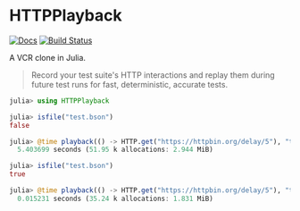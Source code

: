 # HTTPPlayback

[![Docs](https://img.shields.io/badge/docs-stable-blue.svg)](https://docs.cdg.dev/HTTPPlayback.jl/stable)
[![Build Status](https://travis-ci.com/christopher-dG/HTTPPlayback.jl.svg?branch=master)](https://travis-ci.com/christopher-dG/HTTPPlayback.jl)

A VCR clone in Julia.

> Record your test suite's HTTP interactions and replay them during future test runs for fast, deterministic, accurate tests.

```jl
julia> using HTTPPlayback

julia> isfile("test.bson")
false

julia> @time playback(() -> HTTP.get("https://httpbin.org/delay/5"), "test.bson");
  5.403699 seconds (51.95 k allocations: 2.944 MiB)

julia> isfile("test.bson")
true

julia> @time playback(() -> HTTP.get("https://httpbin.org/delay/5"), "test.bson");
  0.015231 seconds (35.24 k allocations: 1.831 MiB)
```
